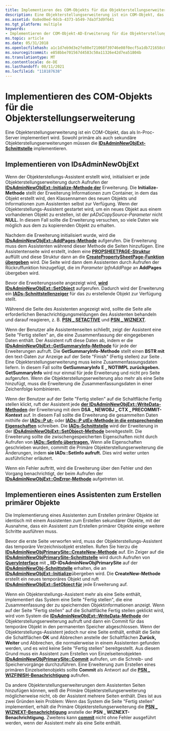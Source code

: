 ```yaml
---
title: Implementieren des COM-Objekts für die Objekterstellungserweiterung
description: Eine Objekterstellungserweiterung ist ein COM-Objekt, das als In-Proc-Server implementiert wird. Sowohl primäre als auch sekundäre Objekterstellungserweiterungen müssen die IDsAdminNewObjExt-Schnittstelle implementieren.
ms.assetid: 0a8ed0ed-9dcb-4373-b549-7da3f3d9f641
ms.tgt_platform: multiple
keywords:
- Implementieren der COM-Objekt-AD-Erweiterung für die Objekterstellung
ms.topic: article
ms.date: 05/31/2018
ms.openlocfilehash: a1c1d7eb9d3e2fe80e721068f39746e08f0ecf5a1db721658c02ec52aca39687
ms.sourcegitcommit: e858bbe701567d4583c50a11326e42d7ea51804b
ms.translationtype: MT
ms.contentlocale: de-DE
ms.lasthandoff: 08/11/2021
ms.locfileid: "118187638"
---
```

# <a name="implementing-the-object-creation-extension-com-object"></a>Implementieren des COM-Objekts für die Objekterstellungserweiterung

Eine Objekterstellungserweiterung ist ein COM-Objekt, das als In-Proc-Server implementiert wird. Sowohl primäre als auch sekundäre Objekterstellungserweiterungen müssen die [**IDsAdminNewObjExt-Schnittstelle**](/windows/desktop/api/DSAdmin/nn-dsadmin-idsadminnewobjext) implementieren.

## <a name="implementing-idsadminnewobjext"></a>Implementieren von IDsAdminNewObjExt

Wenn der Objekterstellungs-Assistent erstellt wird, initialisiert er jede Objekterstellungserweiterung durch Aufrufen der [**IDsAdminNewObjExt::Initialize-Methode der**](/windows/desktop/api/DSAdmin/nf-dsadmin-idsadminnewobjext-initialize) Erweiterung. Die **Initialize-Methode** stellt der Erweiterung Informationen zum Container, in dem das Objekt erstellt wird, den Klassennamen des neuen Objekts und Informationen zum Assistenten selbst zur Verfügung. Wenn der Objekterstellungs-Assistent gestartet wird, um ein neues Objekt aus einem vorhandenen Objekt zu erstellen, ist der *pADsCopySource-Parameter* nicht **NULL.** In diesem Fall sollte die Erweiterung versuchen, so viele Daten wie möglich aus dem zu kopierenden Objekt zu erhalten.

Nachdem die Erweiterung initialisiert wurde, wird die [**IDsAdminNewObjExt::AddPages-Methode**](/windows/desktop/api/DSAdmin/nf-dsadmin-idsadminnewobjext-addpages) aufgerufen. Die Erweiterung muss dem Assistenten während dieser Methode die Seiten hinzufügen. Eine Assistentenseite wird erstellt, indem eine [**PROPSHEETPAGE-Struktur**](/windows/win32/api/prsht/ns-prsht-propsheetpagea_v2) auffüllt und diese Struktur dann an die [**CreatePropertySheetPage-Funktion übergeben**](/windows/win32/api/prsht/nf-prsht-createpropertysheetpagea) wird. Die Seite wird dann dem Assistenten durch Aufrufen der Rückruffunktion hinzugefügt, die im *Parameter lpfnAddPage* an **AddPages** übergeben wird.

Bevor die Erweiterungsseite angezeigt wird, [**wird IDsAdminNewObjExt::SetObject**](/windows/desktop/api/DSAdmin/nf-dsadmin-idsadminnewobjext-setobject) aufgerufen. Dadurch wird der Erweiterung ein [**IADs-Schnittstellenzeiger**](/windows/desktop/api/iads/nn-iads-iads) für das zu erstellende Objekt zur Verfügung stellt.

Während die Seite des Assistenten angezeigt wird, sollte die Seite alle erforderlichen Benachrichtigungsmeldungen des Assistenten behandeln und darauf reagieren, z. B. [**PSN \_ SETACTIVE**](../controls/psn-setactive.md) und [**PSN \_ WIZNEXT**](../controls/psn-wiznext.md).

Wenn der Benutzer alle Assistentenseiten schließt, zeigt der Assistent eine Seite "Fertig stellen" an, die eine Zusammenfassung der eingegebenen Daten enthält. Der Assistent ruft diese Daten ab, indem er die [**IDsAdminNewObjExt::GetSummaryInfo-Methode**](/windows/desktop/api/DSAdmin/nf-dsadmin-idsadminnewobjext-getsummaryinfo) für jede der Erweiterungen aufruft. Die **GetSummaryInfo-Methode** stellt einen **BSTR mit** den text-Daten zur Anzeige auf der Seite "Finish" (Fertig stellen) zur Seite . Eine Objekterstellungserweiterung muss keine Zusammenfassungsdaten liefern. In diesem Fall sollte **GetSummaryInfo** **E \_ NOTIMPL zurückgeben.** **GetSummaryInfo** wird nur einmal für jede Erweiterung und nicht pro Seite aufgerufen. Wenn die Objekterstellungserweiterung also mehr als eine Seite hinzufügt, muss die Erweiterung die Zusammenfassungsdaten in einer Zeichenfolge kombinieren.

Wenn der Benutzer  auf der Seite "Fertig stellen" auf die Schaltfläche Fertig stellen klickt, ruft der Assistent jede [**der IDsAdminNewObjExt::WriteData-Methoden**](/windows/desktop/api/DSAdmin/nf-dsadmin-idsadminnewobjext-writedata) der Erweiterung mit dem **DSA \_ NEWOBJ \_ CTX \_ PRECOMMIT-Kontext** auf. In diesem Fall sollte die Erweiterung die gesammelten Daten mithilfe der [**IADs::P ut-**](/windows/desktop/api/iads/nf-iads-iads-put) oder [**IADs::P utEx-Methode in die entsprechenden Eigenschaften**](/windows/desktop/api/iads/nf-iads-iads-putex) schreiben. Die [**IADs-Schnittstelle**](/windows/desktop/api/iads/nn-iads-iads) wird der Erweiterung in der [**IDsAdminNewObjExt::SetObject-Methode**](/windows/desktop/api/DSAdmin/nf-dsadmin-idsadminnewobjext-setobject) bereitgestellt. Die Erweiterung sollte die zwischengespeicherten Eigenschaften nicht durch Aufrufen von [**IADs::SetInfo übertragen.**](/windows/desktop/api/iads/nf-iads-iads-setinfo) Wenn alle Eigenschaften geschrieben wurden, committ die Primäre Objekterstellungserweiterung die Änderungen, indem **sie IADs::SetInfo aufruft.** Dies wird weiter unten ausführlicher erläutert.

Wenn ein Fehler auftritt, wird die Erweiterung über den Fehler und den Vorgang benachrichtigt, der beim Aufrufen der [**IDsAdminNewObjExt::OnError-Methode**](/windows/desktop/api/DSAdmin/nf-dsadmin-idsadminnewobjext-onerror) aufgetreten ist.

## <a name="implementing-a-primary-object-creation-wizard"></a>Implementieren eines Assistenten zum Erstellen primärer Objekte

Die Implementierung eines Assistenten zum Erstellen primärer Objekte ist identisch mit einem Assistenten zum Erstellen sekundärer Objekte, mit der Ausnahme, dass ein Assistent zum Erstellen primärer Objekte einige weitere Schritte ausführen muss.

Bevor die erste Seite verworfen wird, muss der Objekterstellungs-Assistent das temporäre Verzeichnisobjekt erstellen. Rufen Sie hierzu die [**IDsAdminNewObjPrimarySite::CreateNew-Methode**](/windows/desktop/api/DSAdmin/nf-dsadmin-idsadminnewobjprimarysite-createnew) auf. Ein Zeiger auf die [**IDsAdminNewObjPrimarySite-Schnittstelle**](/windows/desktop/api/DSAdmin/nn-dsadmin-idsadminnewobjprimarysite) wird durch Aufrufen von [**QueryInterface**](/windows/win32/api/unknwn/nf-unknwn-iunknown-queryinterface(q)) mit **\_ IID-IDsAdminNewObjPrimarySite** auf der [**IDsAdminNewObj-Schnittstelle**](/windows/desktop/api/DSAdmin/nn-dsadmin-idsadminnewobj) erhalten, die an [**IDsAdminNewObjExt::Initialize**](/windows/desktop/api/DSAdmin/nf-dsadmin-idsadminnewobjext-initialize)übergeben wird. Die **CreateNew-Methode** erstellt ein neues temporäres Objekt und ruft [**IDsAdminNewObjExt::SetObject für**](/windows/desktop/api/DSAdmin/nf-dsadmin-idsadminnewobjext-setobject) jede Erweiterung auf.

Wenn ein Objekterstellungs-Assistent mehr als eine Seite enthält, implementiert das System eine Seite "Fertig stellen", die eine Zusammenfassung der zu speichernden Objektinformationen anzeigt. Wenn  auf der Seite "Fertig stellen" auf die Schaltfläche Fertig stellen geklickt wird, wird vom System die [**IDsAdminNewObjExt::WriteData-Methode**](/windows/desktop/api/DSAdmin/nf-dsadmin-idsadminnewobjext-writedata) der Objekterstellungserweiterung aufruft und dann ein Commit für das temporäre Objekt in den permanenten Speicher abgeschlossen. Wenn der Objekterstellungs-Assistent jedoch nur eine Seite enthält, enthält die Seite die  Schaltflächen **OK** und Abbrechen anstelle der Schaltflächen **Zurück,** **Weiter** und Abbrechen, die normalerweise in einem Assistenten gefunden werden, und es wird keine Seite "Fertig stellen" bereitgestellt.  Aus diesem Grund muss ein Assistent zum Erstellen von Einzelseitenobjekten [**IDsAdminNewObjPrimarySite::Commit**](/windows/desktop/api/DSAdmin/nf-dsadmin-idsadminnewobjprimarysite-commit) aufrufen, um die Schreib- und Speichervorgänge durchzuführen. Eine Erweiterung zum Erstellen eines primären Einzelseitenobjekts sollte **Commit** als Antwort auf die [**PSN \_ WIZFINISH-Benachrichtigung**](../controls/psn-wizfinish.md) aufrufen.

Da andere Objekterstellungserweiterungen dem Assistenten Seiten hinzufügen können, weiß die Primäre Objekterstellungserweiterung möglicherweise nicht, ob der Assistent mehrere Seiten enthält. Dies ist aus zwei Gründen kein Problem: Wenn das System die Seite "Fertig stellen" implementiert, erhält die Primäre Objekterstellungserweiterung die [**PSN \_ WIZNEXT-Benachrichtigung**](../controls/psn-wiznext.md) anstelle der **PSN \_ WIZNEXT-Benachrichtigung.** Zweitens kann [**commit**](/windows/desktop/api/DSAdmin/nf-dsadmin-idsadminnewobjprimarysite-commit) nicht ohne Fehler ausgeführt werden, wenn der Assistent mehr als eine Seite enthält.

 

 